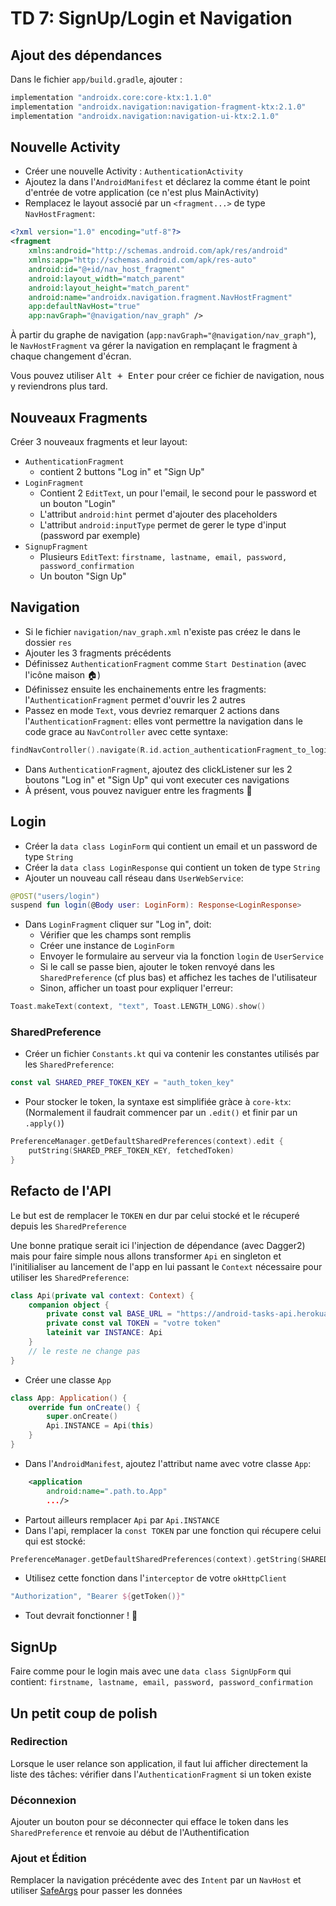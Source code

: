 # TD 7: SignUp/Login et Navigation

## Ajout des dépendances

Dans le fichier `app/build.gradle`, ajouter :

```groovy
implementation "androidx.core:core-ktx:1.1.0"
implementation "androidx.navigation:navigation-fragment-ktx:2.1.0"
implementation "androidx.navigation:navigation-ui-ktx:2.1.0"
```


## Nouvelle Activity

- Créer une nouvelle Activity : `AuthenticationActivity`
- Ajoutez la dans l'`AndroidManifest` et déclarez la comme étant le point d'entrée de votre application (ce n'est plus MainActivity)
- Remplacez le layout associé par un `<fragment...>` de type `NavHostFragment`: 

```xml
<?xml version="1.0" encoding="utf-8"?>
<fragment
    xmlns:android="http://schemas.android.com/apk/res/android"
    xmlns:app="http://schemas.android.com/apk/res-auto"
    android:id="@+id/nav_host_fragment"
    android:layout_width="match_parent"
    android:layout_height="match_parent"
    android:name="androidx.navigation.fragment.NavHostFragment"
    app:defaultNavHost="true"
    app:navGraph="@navigation/nav_graph" />
```
À partir du graphe de navigation (`app:navGraph="@navigation/nav_graph"`), le `NavHostFragment` va gérer la navigation en remplaçant le fragment à chaque changement d'écran.

Vous pouvez utiliser <kbd>Alt + Enter</kbd> pour créer ce fichier de navigation, nous y reviendrons plus tard.

## Nouveaux Fragments

Créer 3 nouveaux fragments et leur layout:

- `AuthenticationFragment`
  - contient 2 buttons "Log in" et "Sign Up"
- `LoginFragment`
  - Contient 2 `EditText`, un pour l'email, le second pour le password et un bouton "Login"
  - L'attribut `android:hint` permet d'ajouter des placeholders
  - L'attribut `android:inputType` permet de gerer le type d'input (password par exemple)
- `SignupFragment`
  - Plusieurs `EditText`: `firstname, lastname, email, password, password_confirmation`
  - Un bouton "Sign Up"

## Navigation

- Si le fichier `navigation/nav_graph.xml` n'existe pas créez le dans le dossier `res`
- Ajouter les 3 fragments précédents
- Définissez `AuthenticationFragment` comme `Start Destination` (avec l'icône maison 🏠)
- Définissez ensuite les enchainements entre les fragments: l'`AuthenticationFragment` permet d'ouvrir les 2 autres
- Passez en mode `Text`, vous devriez remarquer 2 actions dans l'`AuthenticationFragment`: elles vont permettre la navigation dans le code  grace au `NavController` avec cette syntaxe:

```kotlin
findNavController().navigate(R.id.action_authenticationFragment_to_loginFragment)
```
- Dans `AuthenticationFragment`, ajoutez des clickListener sur les 2 boutons "Log in" et "Sign Up" qui vont executer ces navigations
- À présent, vous pouvez naviguer entre les fragments 🎊

## Login

- Créer la `data class LoginForm` qui contient un email et un password de type `String`
- Créer la `data class LoginResponse` qui contient un token de type `String`
- Ajouter un nouveau call réseau dans `UserWebService`:

```kotlin
@POST("users/login")
suspend fun login(@Body user: LoginForm): Response<LoginResponse>
```

- Dans `LoginFragment` cliquer sur "Log in", doit:
  - Vérifier que les champs sont remplis
  - Créer une instance de `LoginForm`
  - Envoyer le formulaire au serveur via la fonction `login` de `UserService`
  - Si le call se passe bien, ajouter le token renvoyé dans les `SharedPreference` (cf plus bas) et affichez les taches de l'utilisateur
  - Sinon, afficher un toast pour expliquer l'erreur: 

```kotlin
Toast.makeText(context, "text", Toast.LENGTH_LONG).show()
```

### SharedPreference

- Créer un fichier `Constants.kt` qui va contenir les constantes utilisés par les `SharedPreference`:

```kotlin
const val SHARED_PREF_TOKEN_KEY = "auth_token_key"
```

- Pour stocker le token, la syntaxe est simplifiée gràce à `core-ktx`:
(Normalement il faudrait commencer par un `.edit()` et finir par un `.apply()`)

```kotlin
PreferenceManager.getDefaultSharedPreferences(context).edit {
    putString(SHARED_PREF_TOKEN_KEY, fetchedToken)
}
```

## Refacto de l'API

Le but est de remplacer le `TOKEN` en dur par celui stocké et le récuperé depuis les `SharedPreference`

Une bonne pratique serait ici l'injection de dépendance (avec Dagger2) mais pour faire simple nous allons transformer `Api` en singleton et l'initilialiser au lancement de l'app en lui passant le `Context` nécessaire pour utiliser les `SharedPreference`:

```kotlin
class Api(private val context: Context) {
    companion object {
        private const val BASE_URL = "https://android-tasks-api.herokuapp.com/api/"
        private const val TOKEN = "votre token"
        lateinit var INSTANCE: Api
    }
    // le reste ne change pas
}
```


- Créer une classe `App`

```kotlin
class App: Application() {
    override fun onCreate() {
        super.onCreate()
        Api.INSTANCE = Api(this)
    }
}
```

- Dans l'`AndroidManifest`, ajoutez l'attribut name avec votre classe `App`:

```xml
    <application
        android:name=".path.to.App"
        .../>
```

- Partout ailleurs remplacer `Api` par `Api.INSTANCE`
- Dans l'api, remplacer la `const TOKEN` par une fonction qui récupere celui qui est stocké:

```kotlin
PreferenceManager.getDefaultSharedPreferences(context).getString(SHARED_PREF_TOKEN_KEY, "")
```

- Utilisez cette fonction dans l'`interceptor` de votre `okHttpClient`

```kotlin
"Authorization", "Bearer ${getToken()}"
```
- Tout devrait fonctionner ! 🙌

## SignUp

Faire comme pour le login mais avec une `data class SignUpForm` qui contient: `firstname, lastname, email, password, password_confirmation`

## Un petit coup de polish
### Redirection

Lorsque le user relance son application, il faut lui afficher directement la liste des tâches: vérifier dans l'`AuthenticationFragment` si un token existe

### Déconnexion

Ajouter un bouton pour se déconnecter qui efface le token dans les `SharedPreference` et renvoie au début de l'Authentification

### Ajout et Édition
Remplacer la navigation précédente avec des `Intent` par un `NavHost` et utiliser [SafeArgs](https://developer.android.com/guide/navigation/navigation-pass-data#Safe-args) pour passer les données
